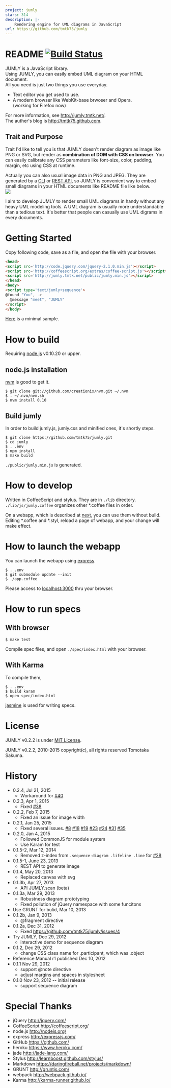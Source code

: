 ```yaml
---
project: jumly
stars: 314
description: |-
    Rendering engine for UML diagrams in JavaScript
url: https://github.com/tmtk75/jumly
---
```


# README [![Build Status](https://travis-ci.org/tmtk75/jumly.png)](https://travis-ci.org/tmtk75/jumly)

JUMLY is a JavaScript library.  
Using JUMLY, you can easily embed UML diagram on your HTML document.  
All you need is just two things you use everyday.

- Text editor you get used to use.
- A modern browser like WebKit-base brwoser and Opera.  
  (working for Firefox now)

For more information, see <http://jumly.tmtk.net/>.  
The auther's blog is <http://tmtk75.github.com>.

## Trait and Purpose
Trait I'd like to tell you is that JUMLY doesn't render diagram as image like PNG or SVG,
but render as **combination of DOM with CSS on browser**.
You can easily calibrate any CSS parameters like font-size,
color, padding, margin, etc using CSS at runtime.

Actually you can also usual image data in PNG and JPEG.
They are generated by a [CLI](https://github.com/tmtk75/jumly/wiki/CLI)
or [REST API](https://github.com/tmtk75/jumly/wiki/REST-API),
so JUMLY is convenient way to embed small diagrams in your HTML documents like README file like below.  
<img src='http://jumly.tmtk.net/api/diagrams?data=%40found%20%22You%22%2C%20-%3E%0A%20%20%40message%20%22like%22%2C%20%22JUMLY%22%0A'/>

I aim to develop JUMLY to render small UML diagrams in handy without any heavy UML modeling tools.
A UML diagram is usually more understandable than a tedious text.
It's better that people can casually use UML digrams in every documents.


# Getting Started
Copy following code, save as a file, and open the file with your browser.

```html
<head>
<script src='http://code.jquery.com/jquery-2.1.0.min.js'></script>
<script src='http://coffeescript.org/extras/coffee-script.js'></script>
<script src='http://jumly.tmtk.net/public/jumly.min.js'></script>
</head>
<body>
<script type='text/jumly+sequence'>
@found "You", ->
  @message "meet", "JUMLY"
</script>
</body>
```

[Here](http://jumly.tmtk.net/public/examples/simple.html) is a minimal sample.


# How to build
Requiring [node.js](http://nodejs.org/) v0.10.20 or upper.

## node.js installation
[nvm](https://github.com/creationix/nvm) is good to get it.

    $ git clone git://github.com/creationix/nvm.git ~/.nvm
    $ . ~/.nvm/nvm.sh
    $ nvm install 0.10

## Build jumly

In order to build jumly.js, jumly.css and minified ones, it's shortly steps.

    $ git clone https://github.com/tmtk75/jumly.git
    $ cd jumly
    $ . .env
    $ npm install
    $ make build

`./public/jumly.min.js` is generated.


# How to develop
Written in CoffeeScript and stylus. They are in `./lib` directory.
`./lib/js/jumly.coffee` organizes other \*.coffee files in order.

On a webapp, which is described at [next](#how-to-launch-the-webapp),
you can use them without build.
Editing \*.coffee and \*.styl, reload a page of webapp, and your change will make effect.


# How to launch the webapp
You can launch the webapp using [express](http://expressjs.com/).

    $ . .env
    $ git submodule update --init
    $ ./app.coffee

Please access to [localhost:3000](http://localhost:3000) thru your browser.


# How to run specs
## With browser

    $ make test

Compile spec files, and open `./spec/index.html` with your browser.

## With Karma
To compile them,

    $ . .env
    $ build karam
    $ open spec/index.html

[jasmine](http://pivotal.github.com/jasmine/) is used for writing specs.


# License
JUMLY v0.2.2 is under [MIT License](http://opensource.org/licenses/MIT).

JUMLY v0.2.2, 2010-2015 copyright(c), all rights reserved Tomotaka Sakuma.


# History
- 0.2.4, Jul 21, 2015
  - Workaround for [#40](https://github.com/tmtk75/jumly/issues/40)
- 0.2.3, Apr 1, 2015
  - Fixed [#38](https://github.com/tmtk75/jumly/issues/38)
- 0.2.2, Feb 7, 2015
  - Fixed an issue for image width
- 0.2.1, Jan 25, 2015
  - Fixed several issues.
    [#8](https://github.com/tmtk75/jumly/issues/8)
    [#18](https://github.com/tmtk75/jumly/issues/18)
    [#19](https://github.com/tmtk75/jumly/issues/19)
    [#23](https://github.com/tmtk75/jumly/issues/23)
    [#24](https://github.com/tmtk75/jumly/issues/24)
    [#31](https://github.com/tmtk75/jumly/issues/31)
    [#35](https://github.com/tmtk75/jumly/issues/35)
- 0.2.0, Jan 4, 2015
  - Followed CommonJS for module system
  - Use Karam for test
- 0.1.5-2, Mar 12, 2014
  - Removed z-index from `.sequence-diagram .lifeline .line` for [#28](https://github.com/tmtk75/jumly/issues/28)
- 0.1.5-1, June 23, 2013
  - REST API to generate image
- 0.1.4, May 20, 2013
  - Replaced canvas with svg
- 0.1.3b, Apr 27, 2013
  - API JUMLY.scan (beta)
- 0.1.3a, Mar 29, 2013
  - Robustness diagram prototyping
  - Fixed pollution of jQuery namespace with some funcitons
- Use GRUNT for bulid, Mar 10, 2013
- 0.1.2b, Jan 9, 2013
  - @fragment directive
- 0.1.2a, Dec 31, 2012
  - Fixed https://github.com/tmtk75/jumly/issues/4
- Try JUMLY, Dec 29, 2012
  - interactive demo for sequence diagram
- 0.1.2, Dec 29, 2012
  - change CSS class name for .participant, which was .object
- Reference Manual r1 published Dec 10, 2012
- 0.1.1 Nov 29, 2012
  - support @note directive
  - adjust margins and spaces in stylesheet
- 0.1.0 Nov 23, 2012 -- initial release
  - support sequence diagram

# Special Thanks
- jQuery <http://jquery.com/>
- CoffeeScript <http://coffeescript.org/>
- node.js <http://nodejs.org/>
- express <http://expressjs.com/>
- GitHub <https://github.com/>
- heroku <https://www.heroku.com/>
- jade <http://jade-lang.com/>
- Stylus <http://learnboost.github.com/stylus/>
- Markdown <https://daringfireball.net/projects/markdown/>
- GRUNT <http://gruntjs.com/>
- webpack <http://webpack.github.io/>
- Karma <http://karma-runner.github.io/>

